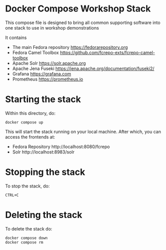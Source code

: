 # Docker Compose Workshop Stack

This compose file is designed to bring all common supporting software into one stack to use in workshop demonstrations

It contains 
  * The main Fedora repository https://fedorarepository.org
  * Fedora Camel Toolbox https://github.com/fcrepo-exts/fcrepo-camel-toolbox 
  * Apache Solr https://solr.apache.org
  * Apache Jena Fuseki https://jena.apache.org/documentation/fuseki2/
  * Grafana https://grafana.com
  * Prometheus https://prometheus.io

# Starting the stack
Within this directory, do:

`docker compose up`

This will start the stack running on your local machine. After which, you can access the frontends at:
  * Fedora Repository http://localhost:8080/fcrepo
  * Solr http://localhost:8983/solr

# Stopping the stack
To stop the stack, do:

`CTRL+C`


# Deleting the stack
To delete the stack do:

```
docker compose down
docker compose rm
```
